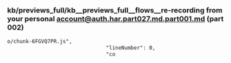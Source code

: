 ### kb/previews_full/kb__previews_full__flows__re-recording from your personal account@auth.har.part027.md.part001.md (part 002)

```md
o/chunk-6FGVQ7PR.js",
                                "lineNumber": 0,
                                "co
```

```
